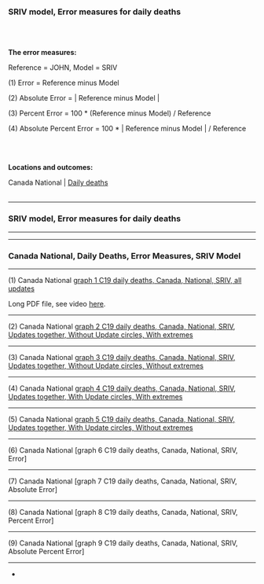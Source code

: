 ### SRIV model, Error measures for daily deaths 

<br/><br/>

**The error measures:**

Reference = JOHN, Model = SRIV

(1) Error = Reference minus Model 

(2) Absolute Error = | Reference minus Model |

(3) Percent Error = 100 * (Reference minus Model) / Reference

(4) Absolute Percent Error = 100 * | Reference minus Model | / Reference

<br/><br/>

**Locations and outcomes:**

Canada National | [Daily deaths](https://github.com/pourmalek/CovidLongitudinal/tree/main/Canada/output/SRIV#canada-national) 
<br/><br/>


****

### SRIV model, Error measures for daily deaths


****
****

### Canada National, Daily Deaths, Error Measures, SRIV Model

****

(1) Canada National [graph 1 C19 daily deaths, Canada, National, SRIV, all updates](https://github.com/pourmalek/CovidLongitudinal/blob/main/Canada/output/SRIV/graphs/graph%201%20National%20C-19%20daily%20reported%20deaths%2C%20Canada%2C%20SRIV%2C%20reference%20scenario%2C%20update%2000000000.pdf)

Long PDF file, see video [here]().

****

(2) Canada National [graph 2 C19 daily deaths, Canada, National, SRIV, Updates together, Without Update circles, With extremes](https://github.com/pourmalek/CovidLongitudinal/blob/main/Canada/output/SRIV/graphs/graph%202%20National%20C-19%20daily%20reported%20deaths%2C%20Canada%2C%20SRIV%2C%20reference%20scenario%2C%20all%20updates.pdf)


****

(3) Canada National [graph 3 C19 daily deaths, Canada, National, SRIV, Updates together, Without Update circles, Without extremes]()

****

(4) Canada National [graph 4 C19 daily deaths, Canada, National, SRIV, Updates together, With Update circles, With extremes]()

****

(5) Canada National [graph 5 C19 daily deaths, Canada, National, SRIV, Updates together, With Update circles, Without extremes]()

****

(6) Canada National [graph 6 C19 daily deaths, Canada, National, SRIV, Error]


**** 

(7) Canada National [graph 7 C19 daily deaths, Canada, National, SRIV, Absolute Error]


****

(8) Canada National [graph 8 C19 daily deaths, Canada, National, SRIV, Percent Error]


****

(9) Canada National [graph 9 C19 daily deaths, Canada, National, SRIV, Absolute Percent Error]


****

*






